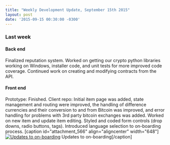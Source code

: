 ```yaml
---
title: "Weekly Development Update, September 15th 2015" 
layout: post
date: '2015-09-15 00:30:00 -0300'
---
```

        
### Last week

#### Back end

Finalized reputation system. Worked on getting our crypto python libraries working on Windows, installer code, and unit tests for more improved code coverage. Continued work on creating and modifying contracts from the API.

#### Front end

Prototype: Finished. Client repo: Initial item page was added, state management and routing were improved, the handling of difference currencies and their conversion to and from Bitcoin was improved, and error handling for problems with 3rd party bitcoin exchanges was added. Worked on new item and update item editing. Styled and coded form controls (drop downs, radio buttons, tags). Introduced language selection to on-boarding process. \[caption id="attachment_566" align="aligncenter" width="648"\][![Updates to on-boarding](https://blog.openbazaar.org/wp-content/uploads/2015/09/screenshot_2015-09-15_13.07.36_1024-1024x598.png)](https://blog.openbazaar.org/wp-content/uploads/2015/09/screenshot_2015-09-15_13.07.36_1024.png) Updates to on-boarding\[/caption\]